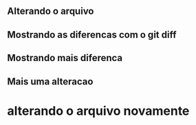 ## Alterando o arquivo
## Mostrando as diferencas com o git diff
## Mostrando mais diferenca
## Mais uma alteracao
<h1> alterando o arquivo novamente<h1>